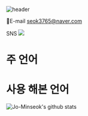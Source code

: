 ![header](https://capsule-render.vercel.app/api?type=waving&&&color=gradient&height=300&section=header&text=J_Coder&fontSize=90&animation=fadeIn&desc=Backend&descAlign=90)

📧E-mail
seok3765@naver.com

SNS
 <a href="https://www.instagram.com/min_seok.null/" target="_blank"><img src="https://img.shields.io/badge/#E4405F?style=flat-square&logo=Instagram
&logoColor=white"/></a>
# 주 언어

# 사용 해본 언어
![Jo-Minseok's github stats](https://github-readme-stats.vercel.app/api?username=Jo-Minseok&show_icons=true)
